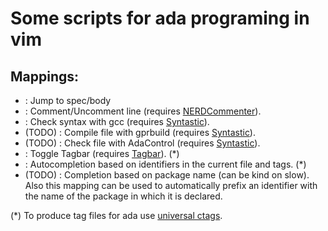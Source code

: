 # Some scripts for ada programing in vim

## Mappings:

 * <F1>: Jump to spec/body
 * <F2>: Comment/Uncomment line (requires [NERDCommenter](https://github.com/scrooloose/nerdcommenter)).
 * <F3>: Check syntax with gcc (requires [Syntastic](https://github.com/scrooloose/syntastic)).
 * (TODO) <F4>: Compile file with gprbuild (requires [Syntastic](https://github.com/scrooloose/syntastic)).
 * (TODO) <F5>: Check file with AdaControl (requires [Syntastic](https://github.com/scrooloose/syntastic)).
 * <F8>: Toggle Tagbar (requires [Tagbar](https://github.com/majutsushi/tagbar)). (*)
 * <C-Space>: Autocompletion based on identifiers in the current file and tags. (*)
 * (TODO) <C-u>: Completion based on package name (can be kind on slow). Also this mapping can be used to automatically prefix an identifier with the name of the package in which it is declared.

(*) To produce tag files for ada use [universal ctags]().

